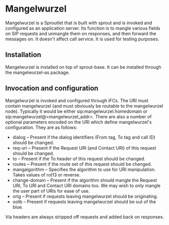# Mangelwurzel

Mangelwurzel is a Sproutlet that is built with sprout and is invoked and configured as an application server. Its function is to mangle various fields on SIP requests and unmangle them on responses, and then forward the messages on. It doesn't affect call service. It is used for testing purposes.

## Installation

Mangelwurzel is installed on top of sprout-base. It can be installed through the mangelwurzel-as package.

## Invocation and configuration

Mangelwurzel is invoked and configured through iFCs. The URI must contain mangelwurzel (and must obviously be routable to the mangelwurzel node). Typically it would be either sip:mangelwurzel.homedomain or sip:mangelwurzel@\<mangelwurzel_addr\>. There are also a number of optional parameters encoded on the URI which define mangelwurzel's configuration. They are as follows:

* dialog – Present if the dialog identifiers (From tag, To tag and call ID) should be changed.
* req-uri – Present if the Request URI (and Contact URI) of this request should be changed.
* to – Present if the To header of this request should be changed.
* routes – Present if the route set of this request should be changed.
* mangalgorithm – Specifies the algorithm to use for URI manipulation. Takes values of rot13 or reverse.
* change-domain – Present if the algorithm should mangle the Request URI, To URI and Contact URI domains too. We may wish to only mangle the user part of URIs for ease of use.
* orig – Present if requests leaving mangelwurzel should be originating.
* ootb – Present if requests leaving mangelwurzel should be out of the blue.

Via headers are always stripped off requests and added back on responses.
